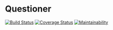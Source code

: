 # Questioner



[![Build Status](https://travis-ci.org/toluola/Questioner.svg?branch=develop)](https://travis-ci.org/toluola/Questioner)  [![Coverage Status](https://coveralls.io/repos/github/toluola/Questioner/badge.svg?branch=develop)](https://coveralls.io/github/toluola/Questioner?branch=develop)  [![Maintainability](https://api.codeclimate.com/v1/badges/812f8d070fb231024a58/maintainability)](https://codeclimate.com/github/toluola/Questioner/maintainability)